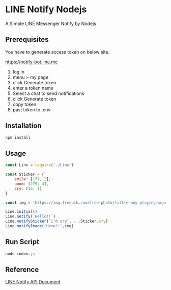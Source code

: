 # LINE Notify Nodejs

A Simple LINE Messenger Notify by Nodejs

## Prerequisites

You have to generate access token on below site.

https://notify-bot.line.me

1. log in
2. menu > my page
3. click Generate token
5. enter a token name
6. Select a chat to send notifications
7. click Generate token
8. copy token
9. past token to .env

## Installation

```javascript
npm install
```

## Usage

```javascript
const Line = require('./Line')

const Sticker = {
    smile: [171, 2],
    boom: [279, 4],
    cry: [16, 1]
}

const img = 'https://img.freepik.com/free-photo/little-boy-playing-superhero-playground_53876-46868.jpg?size=626&ext=jpg'

Line.initial()
Line.notify(`Hello!!`)
Line.notifySticker(`i'm cry`, ...Sticker.cry)
Line.notifyImage('Hero!!',img)
```
## Run Script

```javascript
node index.js
```

## Reference

[LINE Notify API Document](https://notify-bot.line.me/doc/)